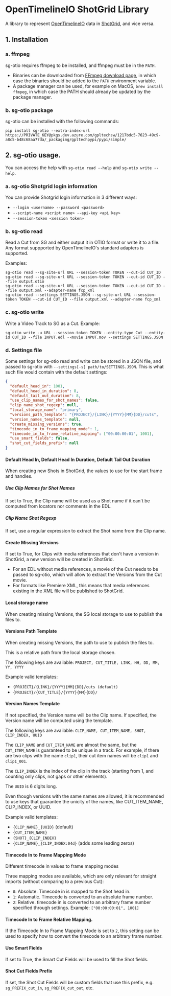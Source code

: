 # OpenTimelineIO ShotGrid Library

A library to represent [OpenTimelineIO](http://opentimeline.io/) data in [ShotGrid](https://www.shotgrid.com),
and vice versa.

## 1. Installation

### a. ffmpeg
sg-otio requires ffmpeg to be installed, and ffmpeg must be in the `PATH`.

- Binaries can be downloaded from [FFmpeg download page](https://ffmpeg.org/download.html), in which case the
binaries should be added to the `PATH` environment variable.
- A package manager can be used, for example on MacOS, `brew install ffmpeg`, in
which case the PATH should already be updated by the package manager.

### b. sg-otio package

sg-otio can be installed with the following commands:
    
```
pip install sg-otio --extra-index-url  https://PRIVATE_KEY@pkgs.dev.azure.com/gpltechsw/1217bdc5-7623-49c9-a8c5-b48c68aa77da/_packaging/gpltechpypi/pypi/simple/
```

## 2. sg-otio usage.
You can access the help with `sg-otio read --help` and `sg-otio write --help`. 

### a. sg-otio Shotgrid login information

You can provide Shotgrid login information in 3 different ways:
- `--login <username> --password <password>`
- `--script-name <script name> --api-key <api key>`
- `--session-token <session token>`

### b. sg-otio read
Read a Cut from SG and either output it in OTIO format or write it to a file. Any format suppported by OpenTimelineIO's standard adapters is supported.

Examples:
```
sg-otio read --sg-site-url URL --session-token TOKEN --cut-id CUT_ID
sg-otio read --sg-site-url URL --session-token TOKEN --cut-id CUT_ID --file output.otio
sg-otio read --sg-site-url URL --session-token TOKEN --cut-id CUT_ID --file output.xml --adapter-name fcp_xml
sg-otio read --settings SETTINGS.JSON --sg-site-url URL --session-token TOKEN --cut-id CUT_ID --file output.xml --adapter-name fcp_xml
```
### c. sg-otio write
Write a Video Track to SG as a Cut.
Example:
```
sg-otio write -u URL --session-token TOKEN --entity-type Cut --entity-id CUT_ID --file INPUT.edl --movie INPUT.mov --settings SETTINGS.JSON
```

### d. Settings file
Some settings for sg-otio read and write can be stored in a JSON file, and passed
to sg-otio with `--settings[-s] path/to/SETTINGS.JSON`.
This is what such file would contain with the default settings:
```json
{
  "default_head_in": 1001,
  "default_head_in_duration": 8,
  "default_tail_out_duration": 8,
  "use_clip_names_for_shot_names": false,
  "clip_name_shot_regexp": null,
  "local_storage_name": "primary",
  "versions_path_template": "{PROJECT}/{LINK}/{YYYY}{MM}{DD}/cuts",
  "version_names_template": null,
  "create_missing_versions": true,
  "timecode_in_to_frame_mapping_mode": 1,
  "timecode_in_to_frame_relative_mapping": ["00:00:00:01", 1001],
  "use_smart_fields": false,
  "shot_cut_fields_prefix": null
}
```

#### Default Head In, Default Head In Duration, Default Tail Out Duration
When creating new Shots in ShotGrid, the values to use for the start frame and handles.

##### Use Clip Names for Shot Names
If set to True, the Clip name will be used as a Shot name if it can't be computed from
locators nor comments in the EDL.

##### Clip Name Shot Regexp
If set, use a regular expression to extract the Shot name from the Clip name.

#### Create Missing Versions
If set to True, for Clips with media references that don't have a version in ShotGrid,
a new version will be created in ShotGrid.

- For an EDL without media references, a movie of the Cut needs to be passed to sg-otio,
which will allow to extract the Versions from the Cut movie.
- For formats like Premiere XML, this means that media references existing in the XML
file will be published to ShotGrid.

#### Local storage name
When creating missing Versions, the SG local storage to use to publish the files to.

#### Versions Path Template
When creating missing Versions, the path to use to publish the files to.

This is a relative path from the local storage chosen.

The following keys are available:
`PROJECT, CUT_TITLE, LINK, HH, DD, MM, YY, YYYY`

Example valid templates:
- `{PROJECT}/{LINK}/{YYYY}{MM}{DD}/cuts (default)`
- `{PROJECT}/{CUT_TITLE}/{YYYY}{MM}{DD}/`

#### Version Names Template
If not specified, the Version name will be the Clip name.
If specified, the Version name will be computed using the template.

The following keys are available:
`CLIP_NAME, CUT_ITEM_NAME, SHOT, CLIP_INDEX, UUID`

The `CLIP_NAME` and `CUT_ITEM_NAME` are almost the same, but the `CUT_ITEM_NAME`
is guaranteed to be unique in a track.
For example, if there are two clips with the name `clip1`, their cut item names
will be `clip1` and `clip1_001`.

The `CLIP_INDEX` is the index of the clip in the track (starting from 1, and counting
only clips, not gaps or other elements).

The `UUID` is 6 digits long.

Even though versions with the same names are allowed, it is recommended to use keys that
guarantee the unicity of the names, like CUT_ITEM_NAME, CLIP_INDEX, or UUID.

Example valid templates:
- `{CLIP_NAME}_{UUID}` (default)
- `{CUT_ITEM_NAME}`
- `{SHOT}_{CLIP_INDEX}`
- `{CLIP_NAME}_{CLIP_INDEX:04d}` (adds some leading zeros)

#### Timecode In to Frame Mapping Mode
Different timecode in values to frame mapping modes

Three mapping modes are available, which are only relevant for straight
imports (without comparing to a previous Cut):
- `0`: Absolute. Timecode in is mapped to the Shot head in.
- `1`: Automatic. Timecode is converted to an absolute frame number.
- `2`: Relative. timecode in is converted to an arbitrary frame
number specified through settings. Example: `["00:00:00:01", 1001]`

#### Timecode In to Frame Relative Mapping.
If the Timecode In to Frame Mapping Mode is set to `2`, this setting can be used to specify
how to convert the timecode to an arbitrary frame number.

#### Use Smart Fields
If set to True, the Smart Cut Fields will be used to fill the Shot fields.

#### Shot Cut Fields Prefix
If set, the Shot Cut Fields will be custom fields that use this prefix,
e.g. `sg_PREFIX_cut_in`, `sg_PREFIX_cut_out`, etc.